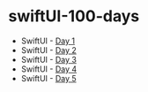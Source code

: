 # swiftUI-100-days

  *  SwiftUI - [Day 1](https://github.com/andreynho2006/swiftUI-100-days/tree/main/day1 "Day 1")
  *  SwiftUI - [Day 2](https://github.com/andreynho2006/swiftUI-100-days/tree/main/day2 "Day 2")
  *  SwiftUI - [Day 3](https://github.com/andreynho2006/swiftUI-100-days/tree/main/day3 "Day 3")
  *  SwiftUI - [Day 4](https://github.com/andreynho2006/swiftUI-100-days/tree/main/day4 "Day 4")
  *  SwiftUI - [Day 5](https://github.com/andreynho2006/swiftUI-100-days/tree/main/day4 "Day 5")

